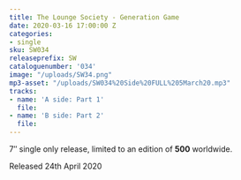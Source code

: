 ```yaml
---
title: The Lounge Society - Generation Game
date: 2020-03-16 17:00:00 Z
categories:
- single
sku: SW034
releaseprefix: SW
cataloguenumber: '034'
image: "/uploads/SW34.png"
mp3-asset: "/uploads/SW034%20Side%20FULL%205March20.mp3"
tracks:
- name: 'A side: Part 1'
  file: 
- name: 'B side: Part 2'
  file: 
---
```


7″ single only release, limited to an edition of **500** worldwide.

Released 24th April 2020